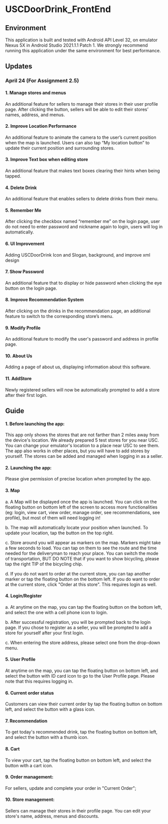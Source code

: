# USCDoorDrink_FrontEnd

## Environment
   This application is built and tested with Android API Level 32, on emulator Nexus 5X in 
   Android Studio 2021.1.1 Patch 1. We strongly recommend running this application under the same 
   environment for best performance.

## Updates
### April 24 (For Assignment 2.5)
#### 1. Manage stores and menus
   An additional feature for sellers to manage their stores in their user profile page. 
   After clicking the button, sellers will be able to edit their stores’ names, address, and menus.
#### 2. Improve Location Performance
   An additional feature to animate the camera to the user’s current position when the map is launched. 
   Users can also tap “My location button” to update their current position and surrounding stores.
#### 3. Improve Text box when editing store
   An additional feature that makes text boxes clearing their hints when being tapped. 
#### 4. Delete Drink
   An additional feature that enables sellers to delete drinks from their menu. 
#### 5. Remember Me
   After clicking the checkbox named “remember me” on the login page, user do not
   need to enter password and nickname again to login, users will log in
   automatically.
#### 6. UI Improvement
   Adding USCDoorDrink Icon and Slogan, background, and improve xml design
#### 7. Show Password
   An additional feature that to display or hide password when clicking the eye
   button on the login page.
#### 8. Improve Recommendation System
   After clicking on the drinks in the recommendation page, an additional feature to switch to the corresponding store’s menu.
#### 9. Modify Profile
   An additional feature to modify the user's password and address in profile page.
#### 10. About Us
   Adding a page of about us, displaying information about this software.
#### 11. AddStore
   Newly registered sellers will now be automatically prompted to add a store after their first login.

## Guide
#### 1. Before launching the app:
   This app only shows the stores that are not farther than 2 miles away from the device's location.
   We already prepared 5 test stores for you near USC. You can change your emulator's location to a 
   place near USC to see them. The app also works in other places, but you will have to add stores 
   by yourself. The stores can be added and managed when logging in as a seller.
   
#### 2. Launching the app:
   Please give permission of precise location when prompted by the app.

#### 3. Map
   a. A Map will be displayed once the app is launched. You can click on the floating button on 
      bottom left of the screen to access more functionalities (eg: login, view cart, view order,
      manage order, see recommendations, see profile), but most of them will need logging in!

   b. The map will automatically locate your position when launched. To update your location, tap the button on the top right.
   
   c. Store around you will appear as markers on the map. Markers might take a few seconds to load. 
      You can tap on them to see the route and the time needed for the deliveryman to reach your place.
      You can switch the mode of transportation, BUT DO NOTE that if you want to show bicycling, please tap the right TIP of the bicycling chip.
   
   d. If you do not want to order at the current store, you can tap another marker or tap the floating 
      button on the bottom left. If you do want to order at the current store, click "Order at this 
      store". This requires login as well.
   
#### 4. Login/Register
   a. At anytime on the map, you can tap the floating button on the bottom left, and select the one 
   with a cell phone icon to login.

   b. After successful registration, you will be prompted back to the login page. If you chose to
   register as a seller, you will be prompted to add a store for yourself after your first login.

   c. When entering the store address, please select one from the drop-down menu.

#### 5. User Profile
   At anytime on the map, you can tap the floating button on bottom left, and select the button with ID card icon
   to go to the User Profile page. Please note that this requires logging in.

#### 6. Current order status 
   Customers can view their current order by tap the floating button on bottom left, and select the button with a glass icon.

#### 7. Recommendation
   To get today's recommended drink, tap the floating button on bottom left, and select the button with a thumb icon.

#### 8. Cart
   To view your cart, tap the floating button on bottom left, and select the button with a cart icon.

#### 9. Order management:
   For sellers, update and complete your order in "Current Order";
   
#### 10. Store management:
   Sellers can manage their stores in their profile page. You can edit your store's name, address, menus and discounts.

